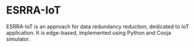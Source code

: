 # ESRRA-IoT
ESRRA-IoT is an approach for data redundancy reduction, dedicated to IoT application. It is edge-based, implemented using Python and Cooja simulator.
